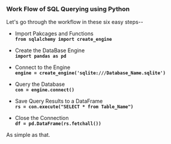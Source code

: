 ### Work Flow of SQL Querying using Python

Let's go through the workflow in these six easy steps--

- Import Pakcages and Functions   
**`from sqlalchemy import create_engine`**

- Create the DataBase Engine   
**`import pandas as pd`**

- Connect to the Engine   
**`engine = create_engine('sqlite:///Database_Name.sqlite')`**

- Query the Database   
**`con = engine.connect()`**

- Save Query Results to a DataFrame   
**`rs = con.execute("SELECT * from Table_Name")`**

- Close the Connection   
**`df = pd.DataFrame(rs.fetchall())`**

As simple as that.
